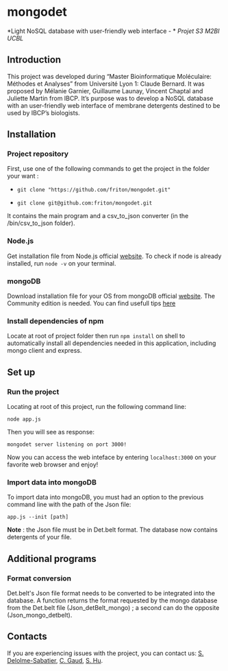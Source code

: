 # mongodet
*Light NoSQL database with user-friendly web interface - *
*Projet S3 M2BI UCBL*

## Introduction

This project was developed during “Master Bioinformatique Moléculaire: Méthodes et Analyses” from Université Lyon 1: Claude Bernard. It was proposed by Mélanie Garnier, Guillaume Launay, Vincent Chaptal and Juliette Martin from IBCP. It’s purpose was to develop a NoSQL database with an user-friendly web interface of membrane detergents destined to be used by IBCP’s biologists.


## Installation

### Project repository

First, use one of the following commands to get the project in the folder your want :

- ```git clone "https://github.com/friton/mongodet.git"```


- ```git clone git@github.com:friton/mongodet.git```

It contains the main program and a csv_to_json converter (in the /bin/csv_to_json folder).

### Node.js

Get installation file from Node.js official [website](https://nodejs.org). To check if node is already installed, run `node -v` on your terminal.

### mongoDB

Download installation file for your OS from mongoDB official [website](https://www.mongodb.com/download-center?jmp=nav#community). The Community edition is needed. You can find usefull tips [here](https://docs.mongodb.com/manual/administration/install-community/) 

### Install dependencies of npm

Locate at root of project folder then run `npm install` on shell to automatically install all dependencies needed in this application, including mongo client and express.


## Set up

### Run the project

Locating at root of this project, run the following command line:
```
node app.js
```

Then you will see as response:
```
mongodet server listening on port 3000!
```

Now you can access the web inteface by entering `localhost:3000` on your favorite web browser and enjoy!


### Import data into mongoDB

To import data into mongoDB, you must had an option to the previous command line with the path of the Json file:

```
app.js --init [path]
```
**Note** : the Json file must be in Det.belt format. The database now contains detergents of your file.


## Additional programs

### Format conversion
Det.belt's Json file format needs to be converted to be integrated into the database. A function returns the format requested by the mongo database from the Det.belt file (Json_detBelt_mongo) ; a second can do the opposite (Json_mongo_detbelt).


## Contacts

If you are experiencing issues with the project, you can contact us: [S. Delolme-Sabatier](mailto:sebastien.delolme-sabatier@etu.univ-lyon1.fr), [C. Gaud](mailto:caroline.gaud@etu.univ-lyon1.fr), [S. Hu](mailto:shangnong.hu@etu.univ-lyon1.fr).
	

